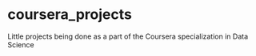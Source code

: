 # coursera_projects
Little projects being done as a part of the Coursera specialization in Data Science

